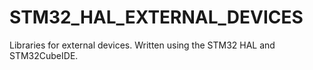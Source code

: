 # STM32_HAL_EXTERNAL_DEVICES
Libraries for external devices. Written using the STM32 HAL and STM32CubeIDE.